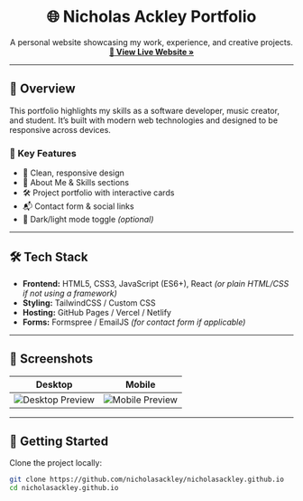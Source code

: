 <h1 align="center">🌐 Nicholas Ackley Portfolio</h1>

<p align="center">
  A personal website showcasing my work, experience, and creative projects.
  <br />
  <a href="https://nicholasackley.github.io" target="_blank"><strong>🌟 View Live Website »</strong></a>
</p>

---

## 📌 Overview

This portfolio highlights my skills as a software developer, music creator, and student. It’s built with modern web technologies and designed to be responsive across devices.

### 🔗 Key Features
- 🎨 Clean, responsive design
- 🧠 About Me & Skills sections
- 🛠️ Project portfolio with interactive cards
- 📬 Contact form & social links
- 🌙 Dark/light mode toggle *(optional)*

---

## 🛠️ Tech Stack

- **Frontend:** HTML5, CSS3, JavaScript (ES6+), React *(or plain HTML/CSS if not using a framework)*
- **Styling:** TailwindCSS / Custom CSS
- **Hosting:** GitHub Pages / Vercel / Netlify
- **Forms:** Formspree / EmailJS *(for contact form if applicable)*

---

## 📸 Screenshots

| Desktop | Mobile |
|--------|--------|
| ![Desktop Preview](./screenshots/desktop.png) | ![Mobile Preview](./screenshots/mobile.png) |

---

## 🚀 Getting Started

Clone the project locally:

```bash
git clone https://github.com/nicholasackley/nicholasackley.github.io
cd nicholasackley.github.io
